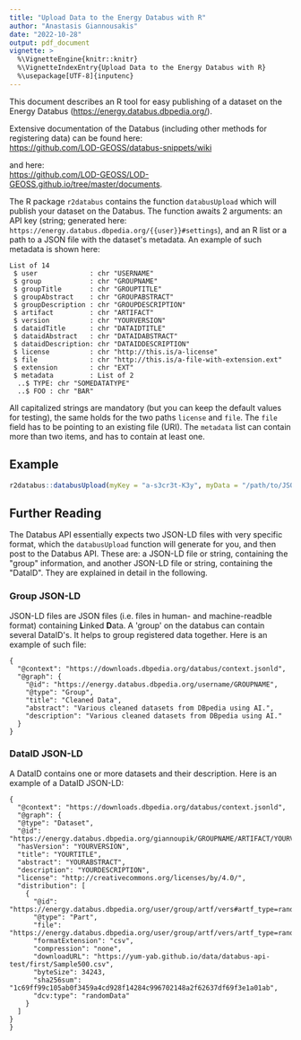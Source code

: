 ```yaml
---
title: "Upload Data to the Energy Databus with R"
author: "Anastasis Giannousakis"
date: "2022-10-28"
output: pdf_document
vignette: >
  %\VignetteEngine{knitr::knitr}
  %\VignetteIndexEntry{Upload Data to the Energy Databus with R}
  %\usepackage[UTF-8]{inputenc}
---
```




This document describes an R tool for easy publishing of a dataset on
the Energy Databus (<https://energy.databus.dbpedia.org/>).

Extensive documentation of the Databus (including other methods for registering data)
can be found here:  
<https://github.com/LOD-GEOSS/databus-snippets/wiki>  
  
and here:  
<https://github.com/LOD-GEOSS/LOD-GEOSS.github.io/tree/master/documents>.

The R package `r2databus` contains the function `databusUpload` which will publish
your dataset on the Databus. The function awaits 2 arguments:
an API key (string; generated here:  
`https://energy.databus.dbpedia.org/{{user}}#settings`),
and an R list or a path to a JSON file with the dataset's metadata. An example of 
such metadata is shown here:
```
List of 14
 $ user             : chr "USERNAME"
 $ group            : chr "GROUPNAME"
 $ groupTitle       : chr "GROUPTITLE"
 $ groupAbstract    : chr "GROUPABSTRACT"
 $ groupDescription : chr "GROUPDESCRIPTION"
 $ artifact         : chr "ARTIFACT"
 $ version          : chr "YOURVERSION"
 $ dataidTitle      : chr "DATAIDTITLE"
 $ dataidAbstract   : chr "DATAIDABSTRACT"
 $ dataidDescription: chr "DATAIDDESCRIPTION"
 $ license          : chr "http://this.is/a-license"
 $ file             : chr "http://this.is/a-file-with-extension.ext"
 $ extension        : chr "EXT"
 $ metadata         : List of 2
  ..$ TYPE: chr "SOMEDATATYPE"
  ..$ FOO : chr "BAR"
```

All capitalized strings are mandatory (but you can keep the default values for 
testing), the same holds for the two paths `license`
and `file`. The `file` field has to be pointing to an existing file (URI). The 
`metadata` list can contain more than two items, and has to contain at least one.

## Example


```r
r2databus::databusUpload(myKey = "a-s3cr3t-K3y", myData = "/path/to/JSON/file") # nolint
```

## Further Reading

The Databus API essentially expects two JSON-LD files with very specific format,
which the `databusUpload` function will generate for you, and then post to the
Databus API. These are: a JSON-LD
file or string, containing the "group" information,
and another JSON-LD file or string, containing the "DataID".
They are explained in detail in the following.


### Group JSON-LD

JSON-LD files are JSON files (i.e. files in human- and machine-readble format)
containing **L**inked **D**ata. A 'group' on the databus can contain several DataID's.
It helps to group registered
data together. Here is an example of such file:

```
{
  "@context": "https://downloads.dbpedia.org/databus/context.jsonld",
  "@graph": {
    "@id": "https://energy.databus.dbpedia.org/username/GROUPNAME",
    "@type": "Group",
    "title": "Cleaned Data",
    "abstract": "Various cleaned datasets from DBpedia using AI.",
    "description": "Various cleaned datasets from DBpedia using AI."
  }
}
```



### DataID JSON-LD

A DataID contains one or more datasets and their description.
Here is an example of a DataID JSON-LD:

```
{
  "@context": "https://downloads.dbpedia.org/databus/context.jsonld",
  "@graph": {
  "@type": "Dataset",
  "@id": "https://energy.databus.dbpedia.org/giannoupik/GROUPNAME/ARTIFACT/YOURVERSION#Dataset",
  "hasVersion": "YOURVERSION",
  "title": "YOURTITLE",
  "abstract": "YOURABSTRACT",
  "description": "YOURDESCRIPTION",
  "license": "http://creativecommons.org/licenses/by/4.0/",
  "distribution": [
    {
      "@id": "https://energy.databus.dbpedia.org/user/group/artf/vers#artf_type=randomData.csv",
      "@type": "Part",
      "file": "https://energy.databus.dbpedia.org/user/group/artf/vers/artf_type=randomData.csv",
      "formatExtension": "csv",
      "compression": "none",
      "downloadURL": "https://yum-yab.github.io/data/databus-api-test/first/Sample500.csv",
      "byteSize": 34243,
      "sha256sum": "1c69ff99c105ab0f3459a4cd928f14284c996702148a2f62637df69f3e1a01ab",
      "dcv:type": "randomData"
    }
  ]
}
}
```
